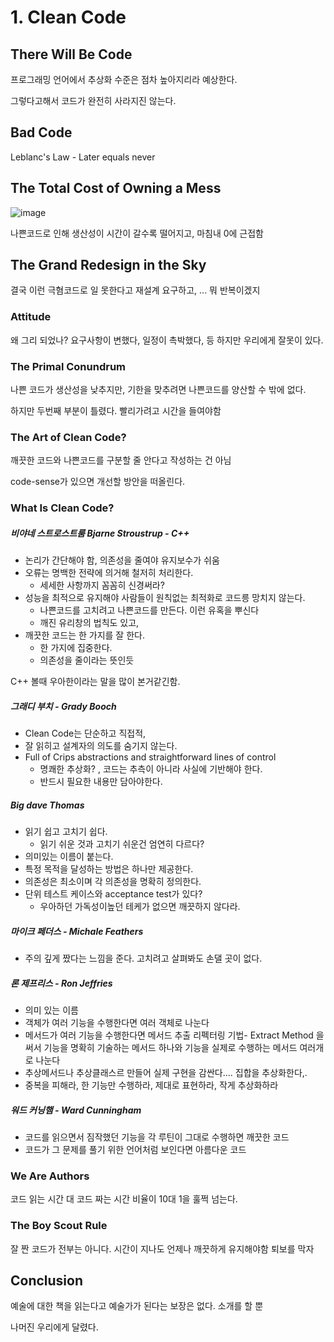 # 1. Clean Code

## There Will Be Code

프로그래밍 언어에서 추상화 수준은 점차 높아지리라 예상한다.

그렇다고해서 코드가 완전히 사라지진 않는다.

## Bad Code

Leblanc's Law - Later equals never

## The Total Cost of Owning a Mess

![image](https://user-images.githubusercontent.com/72075148/132222670-8fa66d4b-7ae6-4b65-97e3-35976a7e6f8c.png)

나쁜코드로 인해 생산성이 시간이 갈수록 떨어지고, 마침내 0에 근접함

## The Grand Redesign in the Sky

결국 이런 극혐코드로 일 못한다고 재설계 요구하고, ... 뭐 반복이겠지

### Attitude

왜 그리 되었나? 요구사항이 변했다, 일정이 촉박했다, 등 하지만 우리에게 잘못이 있다.

### The Primal Conundrum

나쁜 코드가 생산성을 낮추지만, 기한을 맞추려면 나쁜코드를 양산할 수 밖에 없다.

하지만 두번째 부분이 틀렸다. 빨리가려고 시간을 들여야함

### The Art of Clean Code?

깨끗한 코드와 나쁜코드를 구분할 줄 안다고 작성하는 건 아님

code-sense가 있으면 개선할 방안을 떠올린다.

### What Is Clean Code?

##### 비야네 스트로스트룸 Bjarne Stroustrup - C++

* 논리가 간단해야 함, 의존성을 줄여야 유지보수가 쉬움 
* 오류는 명백한 전략에 의거해 철저히 처리한다.
  * 세세한 사항까지 꼼꼼히 신경써라?
* 성능을 최적으로 유지해야 사람들이 원칙없는 최적화로 코드릉 망치지 않는다.
  * 나쁜코드를 고치려고 나쁜코드를 만든다. 이런 유혹을 뿌신다
  * 깨진 유리창의 법칙도 있고,
* 깨끗한 코드는 한 가지를 잘 한다.
  * 한 가지에 집중한다.
  *  의존성을 줄이라는 뜻인듯

C++ 볼때 우아한이라는 말을 많이 본거같긴함.

##### 그래디 부치 - Grady Booch

* Clean Code는 단순하고 직접적,
* 잘 읽히고 설계자의 의도를 숨기지 않는다.
* Full of Crips abstractions and straightforward lines of control
  * 명쾌한 추상화? , 코드는 추측이 아니라 사실에 기반해야 한다.
  * 반드시 필요한 내용만 담아야한다.

##### Big dave Thomas

* 읽기 쉽고 고치기 쉽다.
  * 읽기 쉬운 것과 고치기 쉬운건 엄연히 다르다?
* 의미있는 이름이 붙는다.
* 특정 목적을 달성하는 방법은 하나만 제공한다.
* 의존성은 최소이며 각 의존성을 명확히 정의한다.
* 단위 테스트 케이스와 acceptance test가 있다?
  * 우아하던 가독성이높던 테케가 없으면 깨끗하지 않다라.

##### 마이크 페더스 - Michale Feathers

* 주의 깊게 짰다는 느낌을 준다. 고치려고 살펴봐도 손댈 곳이 없다.

##### 론 제프리스 - Ron Jeffries

* 의미 있는 이름
* 객체가 여러 기능을 수행한다면 여러 객체로 나눈다
* 메서드가 여러 기능을 수행한다면 메서드 추출 리펙터링 기법- Extract Method 을 써서 기능을 명확히 기술하는 메서드 하나와 기능을 실제로 수행하는 메서드 여러개로 나눈다
* 추상메서드나 추상클래스르 만들어 실제 구현을 감싼다.... 집합을 추상화한다,.
* 중복을 피해라, 한 기능만 수행하라, 제대로 표현하라, 작게 추상화하라

##### 워드 커닝햄 - Ward Cunningham

* 코드를 읽으면서 짐작했던 기능을 각 루틴이 그대로 수행하면 깨끗한 코드
* 코드가 그 문제를 풀기 위한 언어처럼 보인다면 아름다운 코드

### We Are Authors

코드 읽는 시간 대 코드 짜는 시간 비율이 10대 1을 훌쩍 넘는다.

### The Boy Scout Rule

잘 짠 코드가 전부는 아니다. 시간이 지나도 언제나 깨끗하게 유지해야함 퇴보를 막자



## Conclusion

예술에 대한 책을 읽는다고 예술가가 된다는 보장은 없다. 소개를 할 뿐

나머진 우리에게 달렸다.









